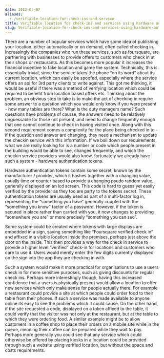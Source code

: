 ```yaml
---
date: 2012-02-07
aliases:
  - /verifiable-location-for-check-ins-and-service
title: Verifiable location for check-ins and services using hardware authentication tokens
slug: Verifiable-location-for-check-ins-and-services-using-hardware-authentication-tokens
---
```


There are a number of popular services which have some idea of publishing your location, either automatically or on demand, often called checking in. Increasingly the companies who run these services, such as foursquare, are partnering with businesses to provide offers to customers who check in at their shops or restaurants. As this becomes more popular it increases the financial incentive to fake location and game the system. Technically, this is essentially trivial, since the service takes the phone “on its word” about its current location, which can easily be spoofed, especially where the service offers an api for 3rd party clients to write against.
This got me thinking, it would be useful if there was a method of verifying location which could be required to benefit from location based offers etc. Thinking about the problem, an obvious step to take is to make the act of checking in require some answer to a question which you would only know if you were present - how many tables are there? What is the duty managers name? Such questions have problems of course, the answers need to be relatively unguessable for those not present, and need to change frequently enough that one cannot continue to check in having visited once. Along with this second requirement comes a complexity for the place being checked in to - if the question and answer are changing, they need a mechanism to update the checkin service with this information. If we boil down our requirements, what we are really looking for is a number or code which people present in the building would be able to see, changes frequently, and which the checkin service providers would also know. fortunately we already have such a system - hardware authentication tokens.

Hardware authentication tokens contain some secret, known by the manufacturer / provider, which it hashes together with a changing value, usually time or counter based to provide a changing psudo random value, generally displayed on an lcd screen. This code is hard to guess yet easily verified by the provider as they too are party to the tokens secret. 
These authentication tokens are usually used as part of a multi-factor log in, representing the “something you have” generally coupled with the “something you know” factor of a password. However, if the token is secured in place rather than carried with you, it now changes to providing “somewhere you are” or more precisely “something you can see”.

Some system could be created where tokens with large displays are embedded in a sign, saying something like “Foursquare verified check in” and affixed in a visible location inside the premises, perhaps just above the door on the inside. This then provides a way for the check in service to provide a higher level “verified” check-in for locations and customers who care to use it. Users would merely enter the few digits currently displayed on the sign into the app they are checking in with.

Such a system would make it more practical for organisations to use a users check in for more sensitive purposes, such as giving discounts for regular check ins. Perhaps more interestingly though, having this increased confidence that a users is physically present would allow a location to offer new services which only make sense for people actually there. For example a restaurant could provide a site at which people could order food to their table from their phones. If such a service was made available to anyone online its easy to see the problems which it could cause. On the other hand, if the site requested a code, displayed on a token affixed to the table, it could verify that the visitor was not only at the restaurant, but at the table to which they were ordering food. A similar example might be to allow customers in a coffee shop to place their orders on a mobile site while in the queue, meaning their coffee can be prepared while they wait to pay. Perhaps more generally you could see that any service which could otherwise be offered by placing kiosks in a location could be provided through such a website using verified location, but without the space and costs requirements.